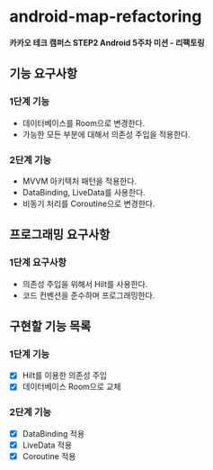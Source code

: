 # android-map-refactoring
**카카오 테크 캠퍼스 STEP2 Android 5주차 미션 - 리팩토링**
## 기능 요구사항
### 1단계 기능
- 데이터베이스를 Room으로 변경한다.
- 가능한 모든 부분에 대해서 의존성 주입을 적용한다.
### 2단계 기능
- MVVM 아키텍처 패턴을 적용한다.
- DataBinding, LiveData를 사용한다.
- 비동기 처리를 Coroutine으로 변경한다.
## 프로그래밍 요구사항
### 1단계 요구사항
- 의존성 주입을 위해서 Hilt를 사용한다.
- 코드 컨벤션을 준수하며 프로그래밍한다.
## 구현할 기능 목록
### 1단계 기능
- [x] Hilt를 이용한 의존성 주입
- [x] 데이터베이스 Room으로 교체
### 2단계 기능
- [x] DataBinding 적용
- [x] LiveData 적용
- [x] Coroutine 적용